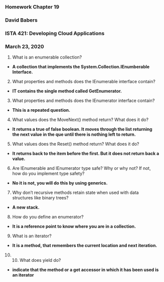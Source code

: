 ### Homework Chapter 19
### David Babers
### ISTA 421: Developing Cloud Applications
### March 23, 2020

1.	What is an enumerable collection?

* **A collection that implements the System.Collection.IEnumberable Interface.**

2.	What properties and methods does the IEnumerable interface contain?

* **IT contains the single method called GetEnumerator.**

3.	What properties and methods does the IEnumerator interface contain?

* **This is a repeated question.**

4.	What values does the MoveNext() method return? What does it do?

* **It returns a true of false boolean. It moves through the list returning the next value in the que until there is nothing left to return.**

5.	What values does the Reset() method return? What does it do?

* **It returns back to the item before the first. But it does not return back a value.**

6.	Are IEnumerable and IEnumerator type safe? Why or why not? If not, how do you implement type safety?

* **No it is not, you will do this by using generics.**

7.	Why don’t recursive methods retain state when used with data structures like binary trees?

* **A new stack.**

8.	How do you define an enumerator?

* **It is a reference point to know where you are in a collection.**

9.	What is an iterator?

* **It is a method, that remembers the current location and next iteration.**

10.	 10. What does yield do?

* **indicate that the method or a get accessor in which it has been used is an iterator**
